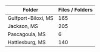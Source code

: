 | Folder              |   Files / Folders |
|---------------------|-------------------|
| Gulfport-Biloxi, MS |               165 |
| Jackson, MS         |               205 |
| Pascagoula, MS      |                 6 |
| Hattiesburg, MS     |               140 |